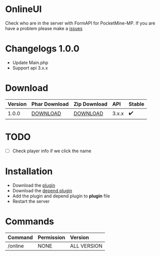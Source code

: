 # OnlineUI
Check who are in the server with FormAPI for PocketMine-MP. If you are have a problem please make a [issues](https://github.com/Kylan1940/OnlineUI/issues)

# Changelogs 1.0.0
- Update Main.php
- Support api 3.x.x

# Download
| Version | Phar Download | Zip Download | API | Stable |
|:--------|:--------------|:-------------|:----|:-------|
| 1.0.0 | [DOWNLOAD](https://github.com/Kylan1940/OnlineUI/releases/download/OnlineUI/OnlineUI.phar.2) | [DOWNLOAD](https://github.com/Kylan1940/OnlineUI/archive/OnlineUI.zip) | 3.x.x | ✔️ |

# TODO
- [ ] Check player info if we click the name

# Installation
- Download the [plugin](https://github.com/Kylan1940/OnlineUI/releases/download/OnlineUI/OnlineUI.phar.2)
- Download the [depend plugin](https://poggit.pmmp.io/p/FormAPI/1.3.0)
- Add the plugin and depend plugin to **plugin** file
- Restart the server

# Commands
| Command | Permission | Version |
|:-------|:---------| :-----|
| /online | NONE | ALL VERSION |

